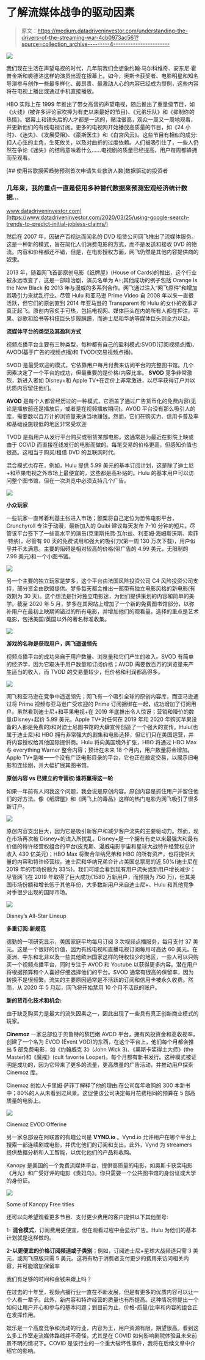 # 了解流媒体战争的驱动因素

> 原文：<https://medium.datadriveninvestor.com/understanding-the-drivers-of-the-streaming-war-4cb0973ac561?source=collection_archive---------4----------------------->

![](img/0dd6b2187a778d1564b1379a0aeeea57.png)

我们现在生活在声望电视的时代，几年前我们会想象约翰·马尔科维奇、安东尼·霍普金斯和裘德洛这样的演员出现在银幕上。如今，奥斯卡获奖者、电影明星和知名导演参与创作一些最多样化、最昂贵、最激动人心的内容已经成为惯例，这些内容将在电视上播出或通过手机直接播放。

HBO 实际上在 1999 年推出了带女高音的声望电视，随后推出了重量级节目，如《火线》(被许多评论家吹捧为有史以来最好的节目)、《兄弟乐队》和《抑制你的热情》。银幕上和镜头后的人才都是一流的，赌注很高，观众一周又一周地观看，并更新他们的有线电视订阅。更多的电视网开始播放高质量的节目，如《24 小时》、《迷失》、《发展受阻》、《豪斯医生》和《白宫风云》。这些节目有相似的成分:扣人心弦的主角，生死攸关，以及对曲折的过度依赖。人们被吸引住了，一些人仍然在争论《迷失》的结局意味着什么……电视剧的质量已经提高，用户每周都蜂拥而至观看。

[](https://www.datadriveninvestor.com/2020/03/25/using-google-search-trends-to-predict-initial-jobless-claims/) [## 使用谷歌搜索趋势预测首次申请失业救济人数|数据驱动的投资者

### 几年来，我的重点一直是使用多种替代数据来预测宏观经济统计数据…

www.datadriveninvestor.com](https://www.datadriveninvestor.com/2020/03/25/using-google-search-trends-to-predict-initial-jobless-claims/) 

然后在 2007 年，因破产百视达而闻名的 DVD 租赁公司网飞推出了流媒体服务。这是一种新的模式，旨在简化人们消费电影的方式，而不是发送和接收 DVD 的物流。内容和价格都还不错，但是，在电影授权方面，网飞仍然是其他内容提供商的奴隶。

2013 年，随着网飞首部原创电影《纸牌屋》(House of Cards)的推出，这个行业被永远改变了，这是一部政治剧，演员名单为 A+;其他成功的例子包括 Orange Is the New Black 和 2013 年与漫威的多系列合作。网飞通过注入“网飞原件”和增加其吸引力来扰乱行业。尽管 Hulu 和亚马逊 Prime Video 自 2008 年以来一直很活跃，但它们的原创直到 2014 年亚马逊的 Transparent 和 Hulu 的女仆的故事才真正起飞。原创内容炙手可热，包括电视网、媒体巨头在内的所有人都在押注。苹果、谷歌和脸书等科技巨头步履蹒跚，而迪士尼和华纳等媒体巨头则全力以赴。

**流媒体平台的类型及其盈利方式**

视频点播平台主要有三种类型，每种都有自己的盈利模式:SVOD(订阅视频点播)、AVOD(基于广告的视频点播)和 TVOD(交易视频点播)。

SVOD 是最受欢迎的模式，它依靠用户每月付费来访问平台的完整图书馆。几个因素决定了一个平台的成功，但最重要的是价格/内容比率。 **SVOD** 竞争非常激烈，新进入者如 Disney+和 Apple TV+在定价上非常激进，以尽早获得订户并以优质内容留住他们。

**AVOD** 是每个人都曾经历过的一种模式，它涵盖了通过广告货币化的免费内容(无论是播放前还是播放后，或者是在视频播放期间)。AVOD 平台没有那么吸引人的库，需要数以百万计的浏览量来适当地赚钱。然而，它们在购买力、信用卡普及率和基础设施较低的地区非常受欢迎

TVOD 是指用户从发行平台购买或租赁某部电影。这通常是为最近在影院上映或由于 COVID 而直接在线发行的电影而做的。每笔交易的价格更高，但感知价值也很高。这相当于购买/租借 DVD 的互联网时代。

混合模式也存在，例如，Hulu 提供 5.99 美元的基本订阅计划，这是除了迪士尼+和苹果电视之外市场上最便宜的，这些都是高补贴的。Hulu 的基本用户可以访问整个图书馆，但在一次浏览中必须支持几个广告。

![](img/baf83a04b5869ff68eb190d460cdf220.png)

**小众玩家**

一些玩家一直带着利基主张进入市场；颤栗将自己定位为恐怖电影平台，Crunchyroll 专注于动漫，最新加入的 Quibi 建议每天发布 7-10 分钟的短片。尽管该平台签下了一些高水平的演员(克里斯托弗·瓦尔兹、利亚姆·海姆斯沃斯、索菲·特纳)，尽管有 90 天的免费试用和强大的吸引力(第一周 130 万次下载)，用户似乎并不太满意。主要的阻碍是相对较高的价格(带广告的 4.99 美元，无限制的 7.99 美元)和一个小图书馆。

![](img/aa530f05bb3e05573f0570d51820075c.png)

另一个主要的独立玩家是梦多，这个平台由法国风险投资公司 C4 风险投资公司支持，部分资金由欧盟提供。梦多每天都会推出一部带有独立电影风格的新电影(有效期为 30 天)。这个想法是针对独立电影迷，为他们提供策划的内容和简单的美学。截至 2020 年 5 月，梦多在其网站上增加了一个新的免费图书馆部分，以弥补用户在最初上映期间错过的所有电影，并增加他们的观看量。选择的重点是艺术电影，包括美国/英国以外的著名标准收集。

![](img/8bf171d85a2abd4e2190781f21c313e5.png)

**游戏的名称是获取用户，网飞遥遥领先**

视频点播平台的成功来自于用户数量、浏览量和它们产生的收入。SVOD 有简单的经济学，因为它取决于用户数量和订阅价格；AVOD 需要数百万的浏览量来产生适当的收入，而 TVOD 的交易量较少，但价格和利润都高得多。

![](img/dc4c2b61c9566003436ef64abbabf9dd.png)

网飞和亚马逊在竞争中遥遥领先；网飞有一个吸引全球的原创内容库，而亚马逊通过将 Prime 视频与亚马逊广受欢迎的 Prime 订阅捆绑在一起，成功增加了订阅用户。虽然看到迪士尼+和苹果电视+在 2019 年底推出令人惊讶；营销和降价的数量(Disney+起价 5.99 美元，Apple TV+对任何在 2019 年和 2020 年购买苹果设备的人都是免费的)和对迪士尼图书馆的大肆宣传创造了一个强大的宣传。Hulu(也属于迪士尼)和 HBO 拥有非常强大的剧集和电影选择，但它们只在美国运营，并将内容授权给其他国际提供商。Hulu 将向美国境外扩张，HBO 将通过 HBO Max 与 everything Warner 整合内容；预计在未来 18 个月内，用户数量将会增加。Apple TV+是唯一一个没有广泛电影目录的平台，它也正在敲定交易，以展示旧电影和连续剧，并大幅扩展其图书馆。

**原创内容 vs 已建立的专营权:谁将赢得这一轮**

如果一年前有人问我这个问题，我会说是原创内容。原创内容是抓住用户并留住他们的好方法。像《纸牌屋》和《网飞上的毒品》这样的热门电影为网飞吸引了很多新订户。

![](img/978d4b8c13e412484fb2ef7c1cd60b18.png)

原创内容支出巨大，因为它是吸引新客户和减少客户流失的主要驱动力。然而，现在市场再次被 Disney+的进入所扰乱，Disney+是一个拥有有史以来最强大和最有价值的特许经营权组合的平台(皮克斯、漫威电影宇宙和星球大战特许经营权总计收入 430 亿美元)；HBO Max 将聚合华纳兄弟和 HBO 的所有资产，也将提供大量的内容和特许经营权。迪士尼和华纳兄弟合计占美国总票房的近 50%(迪士尼在 2019 年的市场份额为 33%)。我们可能会看到现有用户流失或新用户增长减少；尽管网飞在 2019 年取得了巨大成功(1580 万新用户，而预期为 750 万)，但其美国市场份额和增长低于其他年份，大多数新用户来自迪士尼+、Hulu 和其他竞争对手很少出现的国际市场。

![](img/62e4074990fa8f63d8a175b339c99f1e.png)

Disney’s All-Star Lineup

**多重订阅:新规范**

德勤的一项研究显示，美国家庭平均每月订阅 3 次视频点播服务，每月支付 37 美元。这是一个很好的价值，因为有线电视和直播电视订阅每月可高达 60 美元。在亚洲、中东和北非以及一些其他欧洲国家这样的特权较少的地区，一些人可以只购买一个视频点播平台，同时专注于 AVOD 和 Youtube 以获得更多内容。潜在用户将根据预算和个人喜好仔细选择他们的平台。SVOD 通常有很高的保留率，因为转换不是很频繁。流失的主要原因通常是不活跃的订阅和信用卡被永久收费。然而，从 2020 年 5 月起，网飞将开始禁用 10 个月不活跃的账户。

**新的货币化技术和机会:**

由于缺乏购买力是最大的流失因素之一，因此出现了一些具有真正创新商业模式的玩家。

**Cinemoz** 一家总部位于贝鲁特的黎巴嫩 AVOD 平台，拥有风投资金和高收视率，创建了一个名为 EVOD (Event VOD)的东西，在这个平台上，他们每个月都会推出 5 部免费电影，如《约翰威克 3》(John Wick 3)、《奥斯卡奖得主大师》(the Master)和《魔戒》(cult favorite Looper)。每个月都有新书发行。这种模式被证明是成功的，因为它带来了更多的流量，更高质量的广告活动，并推动用户探索 Cinemoz 库。

Cinemoz 创始人卡里姆·萨菲丁解释了他的理由:在公司每年收购的 300 本新书中；80%的人从未看到过风景。这促使该公司决定每月花费相同的预算在 5 部高质量的电影上。

![](img/10617ff62a77697d3da63ef16489d6f2.png)

Cinemoz EVOD Offerine

另一家总部设在阿联酋的有趣公司是 **VYND.io** 。Vynd.io 允许用户在哪个平台上搜索一部连续剧或电影，并优化他们的订阅和支出。此外，Vynd 为 streamers 提供数据分析和人工智能，以优化他们的产品和收购。

Kanopy 是美国的一个免费流媒体平台，提供高质量的电影，如奥斯卡获奖电影《月光》和广受好评的电影《贵妇鸟》。你只需要一个公共图书馆的身份证或大学的身份证。

![](img/21bf06bdf7e05052e5ebcf60374db03c.png)

Some of Kanopy Free titles

还可以向希望观看更多节目、支付更少费用的客户提供以下其他型号:

1- **混合模式**，订阅费用更便宜，但在观看过程中会显示广告。Hulu 为他们的基本计划就是这样做的。

**2-以更便宜的价格订阅频道或子类别**；例如，订阅迪士尼+星球大战频道只需 3 美元，或网飞原版只需 5 美元。这将有助于消费者支付更少的费用来访问相关内容，并可能增加保留率

我们有足够的时间和金钱来跟上吗？

在过去的十年里，视频点播行业一直在不断发展，但是有更多的优质内容可以让一个人看一辈子。此外，新内容和特许经营的质量也有所提高。这种情况将提出一个如何让用户开心和参与的基本问题；到目前为止，价格-质量/比率和内容的组合正在发挥作用。

娱乐是一个高度竞争和流动的行业，内容为王，用户资源有限，期望很高。看到这么多工作室走流媒体路线并不奇怪，尤其是在 COVID 如何影响剧院体验且未来前景不明的情况下。COVID 是该行业的一个重大破坏性事件，我将在后续文章中介绍它的影响。